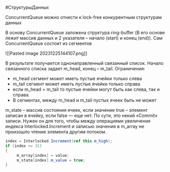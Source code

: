 #СтруктурыДанных 

ConcurrentQueue можно отнести к lock-free конкурентным структурам данных

В основу ConcurrentQueue заложена структура ring-buffer (В его основе лежит массив данных и 2 указателя – начало (start) и конец (end)). 
Сам ConcurrentQueue состоит из сегментов

![[Pasted image 20231225144107.png]]

В результате получается однонаправленный связанный список. Начало связанного списка задает m_head, конец – m_tail. Ограничения:  

- m_head сегмент может иметь пустые ячейки только слева
- m_tail сегмент может иметь пустые ячейки только справа
- если m_head = m_tail то пустые ячейки могут быть как слева, так и справа.
- В сегментах, между m_head и m_tail пустых ячеек быть не может

m_state – массив состояния ячеек, если значение true – элемент записан в ячейку, если false — еще нет. По сути, это некий «Commit» записи. Нужен он для того, чтобы между операциями увеличения индекса Interlocked.Increment и записью значения в m_array не произошло чтение элемента другим потоком.

```C#
index = Interlocked.Increment(ref this.m_high);
if (index <= 31)
{
     m_array[index] = value;
     m_state[index].m_value = true;
}
```